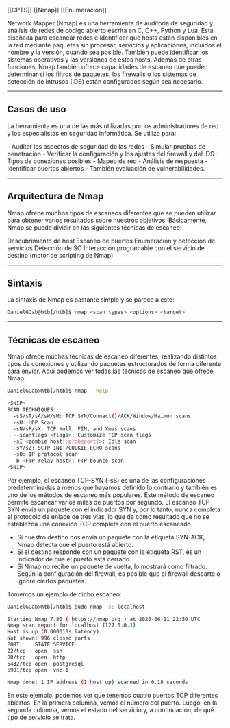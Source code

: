 [[CPTS]] [[Nmap]] [[Enumeracion]]

Network Mapper (Nmap) es una herramienta de auditoría de seguridad y análisis de redes de código abierto escrita en C, C++, Python y Lua. Está diseñada para escanear redes e identificar qué hosts están disponibles en la red mediante paquetes sin procesar, servicios y aplicaciones, incluidos el nombre y la versión, cuando sea posible. También puede identificar los sistemas operativos y las versiones de estos hosts. Además de otras funciones, Nmap también ofrece capacidades de escaneo que pueden determinar si los filtros de paquetes, los firewalls o los sistemas de detección de intrusos (IDS) están configurados según sea necesario.

---
## Casos de uso

La herramienta es una de las más utilizadas por los administradores de red y los especialistas en seguridad informática. Se utiliza para:


<span class="texto-verde">- Auditar los aspectos de seguridad de las redes </span>
<span class="texto-verde">- Simular pruebas de penetración</span>
<span class="texto-verde">- Verificar la configuración y los ajustes del firewall y del IDS</span>
<span class="texto-verde">- Tipos de conexiones posibles</span>
<span class="texto-verde">- Mapeo de red</span>
<span class="texto-verde">- Análisis de respuesta</span>
<span class="texto-verde">- Identificar puertos abiertos</span>
<span class="texto-verde">- También evaluación de vulnerabilidades.</span>

---

## Arquitectura de Nmap

Nmap ofrece muchos tipos de escaneos diferentes que se pueden utilizar para obtener varios resultados sobre nuestros objetivos. Básicamente, Nmap se puede dividir en las siguientes técnicas de escaneo:

<span class="texto-verde">Descubrimiento de host</span>
<span class="texto-verde">Escaneo de puertos</span>
<span class="texto-verde">Enumeración y detección de servicios</span>
<span class="texto-verde">Detección de SO</span>
<span class="texto-verde">Interacción programable con el servicio de destino (motor de scripting de Nmap)</span>

---

## Sintaxis

La sintaxis de Nmap es bastante simple y se parece a esto:

```bash
DanielGCab@htb[/htb]$ nmap <scan types> <options> <target>
```

---

## Técnicas de escaneo

Nmap ofrece muchas técnicas de escaneo diferentes, realizando distintos tipos de conexiones y utilizando paquetes estructurados de forma diferente para enviar. Aquí podemos ver todas las técnicas de escaneo que ofrece Nmap:

```bash
DanielGCab@htb[/htb]$ nmap --help

<SNIP>
SCAN TECHNIQUES:
  -sS/sT/sA/sW/sM: TCP SYN/Connect()/ACK/Window/Maimon scans
  -sU: UDP Scan
  -sN/sF/sX: TCP Null, FIN, and Xmas scans
  --scanflags <flags>: Customize TCP scan flags
  -sI <zombie host[:probeport]>: Idle scan
  -sY/sZ: SCTP INIT/COOKIE-ECHO scans
  -sO: IP protocol scan
  -b <FTP relay host>: FTP bounce scan
<SNIP>
```

Por ejemplo, el escaneo TCP-SYN (<span class="texto-verde">-sS</span>) es una de las configuraciones predeterminadas a menos que hayamos definido lo contrario y también es uno de los métodos de escaneo más populares. Este método de escaneo permite escanear varios miles de puertos por segundo. El escaneo TCP-SYN envía un paquete con el indicador SYN y, por lo tanto, nunca completa el protocolo de enlace de tres vías, lo que da como resultado que no se establezca una conexión TCP completa con el puerto escaneado.

- Si nuestro destino nos envía un paquete con la etiqueta SYN-ACK, Nmap detecta que el puerto está abierto.
- Si el destino responde con un paquete con la etiqueta RST, es un indicador de que el puerto está cerrado.
- Si Nmap no recibe un paquete de vuelta, lo mostrará como filtrado. Según la configuración del firewall, es posible que el firewall descarte o ignore ciertos paquetes.

Tomemos un ejemplo de dicho escaneo:

```bash
DanielGCab@htb[/htb]$ sudo nmap -sS localhost

Starting Nmap 7.80 ( https://nmap.org ) at 2020-06-11 22:50 UTC
Nmap scan report for localhost (127.0.0.1)
Host is up (0.000010s latency).
Not shown: 996 closed ports
PORT     STATE SERVICE
22/tcp   open  ssh
80/tcp   open  http
5432/tcp open  postgresql
5901/tcp open  vnc-1

Nmap done: 1 IP address (1 host up) scanned in 0.18 seconds
```

En este ejemplo, podemos ver que tenemos cuatro puertos TCP diferentes abiertos. En la primera columna, vemos el número del puerto. Luego, en la segunda columna, vemos el estado del servicio y, a continuación, de qué tipo de servicio se trata.